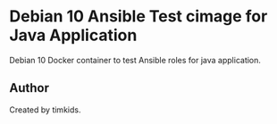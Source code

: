 # Debian 10 Ansible Test cimage for Java Application

Debian 10 Docker container to test Ansible roles for java application.

## Author

Created by timkids.
